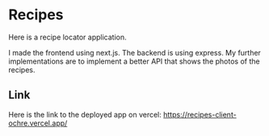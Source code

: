 # Recipes

Here is a recipe locator application.

I made the frontend using next.js. The backend is using express. My further implementations are to implement a better API that shows the photos of the recipes.

## Link

Here is the link to the deployed app on vercel: https://recipes-client-ochre.vercel.app/
